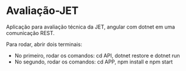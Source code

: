# Avaliação-JET

Aplicação para avaliação técnica da JET, angular com dotnet em uma comunicação REST.

Para rodar, abrir dois terminais:
  - No primeiro, rodar os comandos: cd API, dotnet restore e dotnet run
  - No segundo, rodar os comandos: cd APP, npm install e npm start
